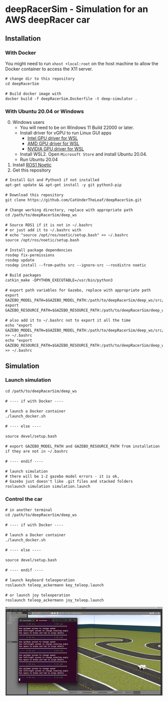 # deepRacerSim - Simulation for an AWS deepRacer car

## Installation

### With Docker

You might need to run ```xhost +local:root``` on the host machine to allow the Docker container to access the X11 server.

```
# change dir to this repository
cd deepRacerSim

# Build docker image with
docker build -f deepRacerSim.Dockerfile -t deep-simulator .
```

### With Ubuntu 20.04 or Windows

0. Windows users
   - You will need to be on Windows 11 Build 22000 or later.
   - Install driver for vGPU to run Linux GUI apps
      * [Intel GPU driver for WSL](https://www.intel.com/content/www/us/en/download/19344/intel-graphics-windows-10-windows-11-dch-drivers.html)
      * [AMD GPU driver for WSL](https://www.amd.com/en/support/kb/release-notes/rn-rad-win-wsl-support)
      * [NVIDIA GPU driver for WSL](https://developer.nvidia.com/cuda/wsl)
   - Install WSL2. Open `Microsoft Store` and install Ubuntu 20.04.
   - Run Ubuntu 20.04
1. Install [ROS1 Noetic](http://wiki.ros.org/noetic/Installation)
2. Get this repository

```
# Install Git and Python3 if not installed
apt-get update && apt-get install -y git python3-pip

# Download this repository
git clone https://github.com/CatUnderTheLeaf/deepRacerSim.git

# Change working directory, replace with appropriate path
cd /path/to/deepRacerSim/deep_ws

# Source ROS1 if it is not in ~/.bashrc
# or just add it to ~/.bashrc with
# echo "source /opt/ros/noetic/setup.bash" >> ~/.bashrc
source /opt/ros/noetic/setup.bash

# Install package dependencies
rosdep fix-permissions
rosdep update
rosdep install --from-paths src --ignore-src --rosdistro noetic

# Build packages
catkin_make -DPYTHON_EXECUTABLE=/usr/bin/python3

# export path variables for Gazebo, replace with appropriate path
export GAZEBO_MODEL_PATH=$GAZEBO_MODEL_PATH:/path/to/deepRacerSim/deep_ws/src/simulation/tracks/
export GAZEBO_RESOURCE_PATH=$GAZEBO_RESOURCE_PATH:/path/to/deepRacerSim/deep_ws/src/simulation/

# also add it to ~/.bashrc not to export it all the time
echo "export GAZEBO_MODEL_PATH=$GAZEBO_MODEL_PATH:/path/to/deepRacerSim/deep_ws/src/simulation/tracks/" >> ~/.bashrc
echo "export GAZEBO_RESOURCE_PATH=$GAZEBO_RESOURCE_PATH:/path/to/deepRacerSim/deep_ws/src/simulation/" >> ~/.bashrc
```

## Simulation

### Launch simulation
   ```
   cd /path/to/deepRacerSim/deep_ws

   # ---- if with Docker ----

   # launch a Docker container
   ./launch_docker.sh 

   # ---- else ----

   source devel/setup.bash

   # export GAZEBO_MODEL_PATH and GAZEBO_RESOURCE_PATH from installation if they are not in ~/.bashrc

   # ---- endif ----

   # launch simulation
   # there will be 1-2 gazebo model errors - it is ok,
   # Gazebo just doesn't like .git files and stacked folders
   roslaunch simulation simulation.launch
   ```
### Control the car
   ```
   # in another terminal
   cd /path/to/deepRacerSim/deep_ws

   # ---- if with Docker ----

   # launch a Docker container
   ./launch_docker.sh 

   # ---- else ----

   source devel/setup.bash

   # ---- endif ----

   # launch keyboard teleoperation
   roslaunch teleop_ackermann key_teleop.launch

   # or launch joy teleoperation
   roslaunch teleop_ackermann joy_teleop.launch
   ```
![simulation](images/Screenshot.png)
